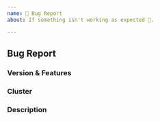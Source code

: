 ```yaml
---
name: 🐛 Bug Report
about: If something isn't working as expected 🤔.

---
```


## Bug Report
<!--
Thank you for reporting an issue.

Please fill in as much of the template below as you're able.
-->

### Version & Features

<!--
List the versions and features of any `kube` and `k8s-openapi` crates you are using.
Output of `grep kube Cargo.toml`
Output of `grep k8s-openapi Cargo.toml`
-->

### Cluster

<!---
What type of kubernetes cluster you are running aginst (k3s/eks/aks/gke/other) plus:
Output of `kubectl version --short`
Target OS in `Dockerfile` if applicable
-->


### Description

<!--

Enter your issue details below this comment.

One way to structure the description:

<short summary of the bug>

I tried this code:

<code sample that causes the bug>

I expected to see this happen: <explanation>

Instead, this happened: <explanation>
-->
